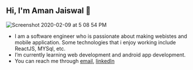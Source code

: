 ## Hi, I'm Aman Jaiswal 👋

![Screenshot 2020-02-09 at 5 08 54 PM](https://postimg.cc/qztC9z34)
- I am a software engineer who is passionate about making webistes and mobile application. Some technologies that i enjoy working include ReactJS, MYSql, etc. 
- I’m currently learning web development and android app development.
- You can reach me through [email](https://www.internshala.com), [linkedIn](https://www.internshala.com)

<!---
Amanjaiswal870/Amanjaiswal870 is a ✨ special ✨ repository because its `README.md` (this file) appears on your GitHub profile.
You can click the Preview link to take a look at your changes.
--->
